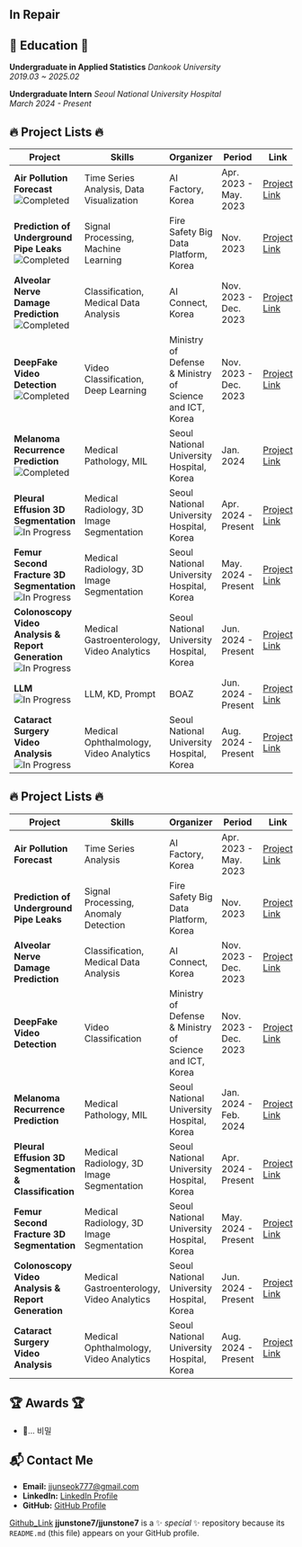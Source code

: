 ## In Repair

## 📖 Education 📖
**Undergraduate in Applied Statistics**  *Dankook University*  
*2019.03 ~ 2025.02*

**Undergraduate Intern**  *Seoul National University Hospital*  
*March 2024 - Present*  

## 🔥 Project Lists 🔥
| **Project**                                           | **Skills**                                  | **Organizer**                                            | **Period**              | **Link**           |
|-------------------------------------------------------|---------------------------------------------|----------------------------------------------------------|-------------------------|--------------------|
| **Air Pollution Forecast** ![Completed](https://img.shields.io/badge/Status-Completed-brightgreen) | Time Series Analysis, Data Visualization    | AI Factory, Korea                                        | Apr. 2023 - May. 2023    | [Project Link](#)  |
| **Prediction of Underground Pipe Leaks** ![Completed](https://img.shields.io/badge/Status-Completed-brightgreen) | Signal Processing, Machine Learning         | Fire Safety Big Data Platform, Korea                     | Nov. 2023                | [Project Link](#)  |
| **Alveolar Nerve Damage Prediction** ![Completed](https://img.shields.io/badge/Status-Completed-brightgreen) | Classification, Medical Data Analysis       | AI Connect, Korea                                        | Nov. 2023 - Dec. 2023    | [Project Link](#)  |
| **DeepFake Video Detection** ![Completed](https://img.shields.io/badge/Status-Completed-brightgreen) | Video Classification, Deep Learning         | Ministry of Defense & Ministry of Science and ICT, Korea | Nov. 2023 - Dec. 2023    | [Project Link](#)  |
| **Melanoma Recurrence Prediction** ![Completed](https://img.shields.io/badge/Status-Completed-brightgreen) | Medical Pathology, MIL                      | Seoul National University Hospital, Korea                | Jan. 2024                | [Project Link](#)  |
| **Pleural Effusion 3D Segmentation** ![In Progress](https://img.shields.io/badge/Status-In%20Progress-yellow) | Medical Radiology, 3D Image Segmentation    | Seoul National University Hospital, Korea                | Apr. 2024 - Present      | [Project Link](#)  |
| **Femur Second Fracture 3D Segmentation** ![In Progress](https://img.shields.io/badge/Status-In%20Progress-yellow) | Medical Radiology, 3D Image Segmentation    | Seoul National University Hospital, Korea                | May. 2024 - Present      | [Project Link](#)  |
| **Colonoscopy Video Analysis & Report Generation** ![In Progress](https://img.shields.io/badge/Status-In%20Progress-yellow) | Medical Gastroenterology, Video Analytics   | Seoul National University Hospital, Korea                | Jun. 2024 - Present      | [Project Link](#)  |
| **LLM** ![In Progress](https://img.shields.io/badge/Status-In%20Progress-yellow) | LLM, KD, Prompt   | BOAZ                | Jun. 2024 - Present      | [Project Link](#)  |
| **Cataract Surgery Video Analysis** ![In Progress](https://img.shields.io/badge/Status-In%20Progress-yellow) | Medical Ophthalmology, Video Analytics      | Seoul National University Hospital, Korea                | Aug. 2024 - Present      | [Project Link](#)  |


## 🔥 Project Lists 🔥
| **Project**                                           | **Skills**                                  | **Organizer**                                            | **Period**              | **Link**           |
|-------------------------------------------------------|---------------------------------------------|----------------------------------------------------------|-------------------------|--------------------|
| **Air Pollution Forecast**                            | Time Series Analysis                        | AI Factory, Korea                                        | Apr. 2023 - May. 2023    | [Project Link](#)  |
| **Prediction of Underground Pipe Leaks**              | Signal Processing, Anomaly Detection        | Fire Safety Big Data Platform, Korea                     | Nov. 2023                | [Project Link](#)  |
| **Alveolar Nerve Damage Prediction**                  | Classification, Medical Data Analysis       | AI Connect, Korea                                        | Nov. 2023 - Dec. 2023    | [Project Link](#)  |
| **DeepFake Video Detection**                          | Video Classification                        | Ministry of Defense & Ministry of Science and ICT, Korea | Nov. 2023 - Dec. 2023    | [Project Link](#)  |
| **Melanoma Recurrence Prediction**                    | Medical Pathology, MIL                      | Seoul National University Hospital, Korea                | Jan. 2024 - Feb. 2024    | [Project Link](#https://github.com/jjunstone7/Medical-Image-AI-Challenge-2023-Pathology-data)  |
| **Pleural Effusion 3D Segmentation & Classification** | Medical Radiology, 3D Image Segmentation    | Seoul National University Hospital, Korea                | Apr. 2024 - Present      | [Project Link](#)  |
| **Femur Second Fracture 3D Segmentation**             | Medical Radiology, 3D Image Segmentation    | Seoul National University Hospital, Korea                | May. 2024 - Present      | [Project Link](#)  |
| **Colonoscopy Video Analysis & Report Generation**    | Medical Gastroenterology, Video Analytics   | Seoul National University Hospital, Korea                | Jun. 2024 - Present      | [Project Link](#)  |
| **Cataract Surgery Video Analysis**                   | Medical Ophthalmology, Video Analytics      | Seoul National University Hospital, Korea                | Aug. 2024 - Present      | [Project Link](#)  |

## 🏆 Awards 🏆
- 🤔... 비밀

## 📬 Contact Me
- **Email:** [jjunseok777@gmail.com](mailto:jjunseok777@gmail.com)
- **LinkedIn:** [LinkedIn Profile](#)
- **GitHub:** [GitHub Profile](#)

[Github_Link](https://example.com/colonoscopy-project)
**jjunstone7/jjunstone7** is a ✨ _special_ ✨ repository because its `README.md` (this file) appears on your GitHub profile.

